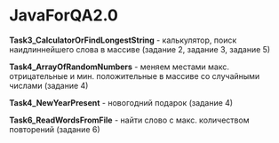 # JavaForQA2.0

**Task3_CalculatorOrFindLongestString** - калькулятор, поиск наидлиннейшего слова в массиве (задание 2, задание 3, задание 5)


**Task4_ArrayOfRandomNumbers** - меняем местами макс. отрицательные и мин. положительные в массиве со случайными числами (задание 4)

**Task4_NewYearPresent** - новогодний подарок (задание 4)

**Task6_ReadWordsFromFile** - найти слово с макс. количеством повторений (задание 6)
